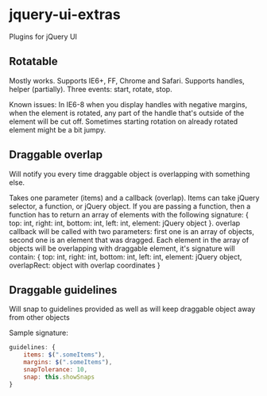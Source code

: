 jquery-ui-extras
================

Plugins for jQuery UI

## Rotatable

Mostly works. Supports IE6+, FF, Chrome and Safari. Supports handles, helper (partially). Three events: start, rotate, stop.

Known issues: In IE6-8 when you display handles with negative margins, when the element is rotated, any part of the handle that's outside of the element will be cut off. Sometimes starting rotation on already rotated element might be a bit jumpy.

## Draggable overlap

Will notify you every time draggable object is overlapping with something else.

Takes one parameter (items) and a callback (overlap). Items can take jQuery selector, a function, or jQuery object. If you are passing a function, then a function has to return an array of elements with the following signature: { top: int, right: int, bottom: int, left: int, element: jQuery object }.
overlap callback will be called with two parameters: first one is an array of objects, second one is an element that was dragged.
Each element in the array of objects will be overlapping with draggable element, it's signature will contain: { top: int, right: int, bottom: int, left: int, element: jQuery object, overlapRect: object with overlap coordinates }

## Draggable guidelines

Will snap to guidelines provided as well as will keep draggable object away from other objects

Sample signature:
````JavaScript
guidelines: {
    items: $(".someItems"),
    margins: $(".someItems"),
    snapTolerance: 10,
    snap: this.showSnaps
}
````

